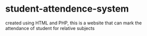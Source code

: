 # student-attendence-system
created using HTML and PHP, this is a website that can mark the attendance of student for relative subjects 
